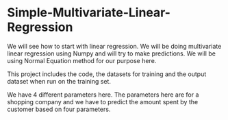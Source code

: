 # Simple-Multivariate-Linear-Regression
We will see how to start with linear regression. We will be doing multivariate linear regression using Numpy and will try to make predictions. We will be using Normal Equation method for our purpose here.


This project includes the code, the datasets for training and the output dataset when run on the training set. 

We have 4 different parameters here. The parameters here are for a shopping company and we have to predict the amount spent by the customer based on four parameters.
